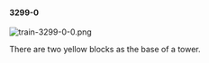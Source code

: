 #### 3299-0
![train-3299-0-0.png](https://github.com/lil-lab/nlvr/raw/master/nlvr/train/images/48/train-3299-0-0.png "train-3299-0-0.png")

There are two yellow blocks as the base of a tower.